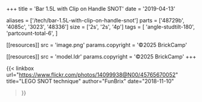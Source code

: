 +++
title = 'Bar 1.5L with Clip on Handle SNOT'
date  = '2019-04-13'

aliases = ['/tech/bar-1.5L-with-clip-on-handle-snot']
parts = ['48729b', '4085c', '3023', '48336']
size  = ['2s', '2s', '4p']
tags  = [
  'angle-studtilt-180',
  'partcount-total-6',
]

[[resources]]
src              = 'image.png'
params.copyright = '©2025 BrickCamp'

[[resources]]
src              = 'model.ldr'
params.copyright = '©2025 BrickCamp'
+++

{{< linkbox
    url="https://www.flickr.com/photos/14099938@N00/45765670052"
    title="LEGO SNOT technique"
    author="FunBrix"
    date="2018-11-10"
>}}
